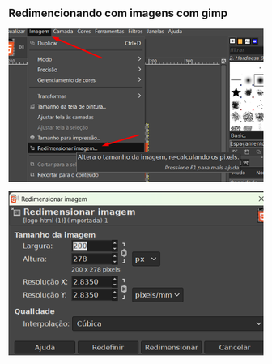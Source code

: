 ## Redimencionando com imagens com gimp






![Alt text](img/red_img.png)


![Alt text](img/red_img2.png)


